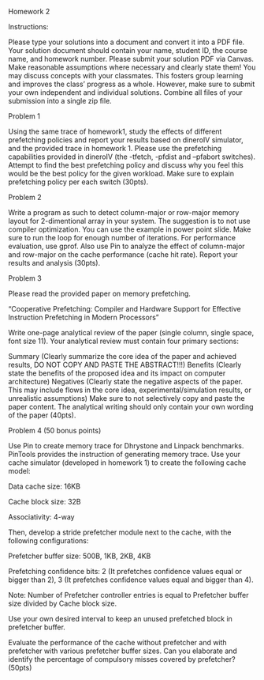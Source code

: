 Homework 2

Instructions:

Please type your solutions into a document and convert it into a PDF file. Your solution document should contain your name, 
student ID, the course name, and homework number. Please submit your solution PDF via Canvas.
Make reasonable assumptions where necessary and clearly state them!
You may discuss concepts with your classmates. This fosters group learning and improves the class’ progress as a whole. However, 
make sure to submit your own independent and individual solutions.
Combine all files of your submission into a single zip file.
 

Problem 1

Using the same trace of homework1, study the effects of different prefetching policies and report your results based on dineroIV 
simulator, and the provided trace in homework 1. Please use the prefetching capabilities provided in dineroIV (the -tfetch, 
-pfdist and –pfabort switches). Attempt to find the best prefetching policy and discuss why you feel this would be the best 
policy for the given workload. Make sure to explain prefetching policy per each switch (30pts).

 

Problem 2

Write a program as such to detect column-major or row-major memory layout for 2-dimentional array in your system. The suggestion 
is to not use compiler optimization. You can use the example in power point slide. Make sure to run the loop for enough number 
of iterations. For performance evaluation, use gprof. Also use Pin to analyze the effect of column-major and row-major on the 
cache performance (cache hit rate). Report your results and analysis (30pts).

 

 

Problem 3

Please read the provided paper on memory prefetching.

“Cooperative Prefetching: Compiler and Hardware Support for Effective Instruction Prefetching in Modern Processors”

Write one-page analytical review of the paper (single column, single space, font size 11). Your analytical review must contain 
four primary sections:

Summary (Clearly summarize the core idea of the paper and achieved results, DO NOT COPY AND PASTE THE ABSTRACT!!!)
Benefits (Clearly state the benefits of the proposed idea and its impact on computer architecture)
Negatives (Clearly state the negative aspects of the paper. This may include flows in the core idea, experimental/simulation 
results, or unrealistic assumptions)
Make sure to not selectively copy and paste the paper content. The analytical writing should only contain your own wording of 
the paper (40pts).

 

Problem 4 (50 bonus points)

 

Use Pin to create memory trace for Dhrystone and Linpack benchmarks. PinTools provides the instruction of generating memory 
trace. Use your cache simulator (developed in homework 1) to create the following cache model:

 

Data cache size: 16KB

Cache block size: 32B

Associativity: 4-way

 

Then, develop a stride prefetcher module next to the cache, with the following configurations:

 

Prefetcher buffer size: 500B, 1KB, 2KB, 4KB

Prefetching confidence bits: 2 (It prefetches confidence values equal or bigger than 2), 3 (It prefetches confidence values 
equal and bigger than 4).

 

Note: Number of Prefetcher controller entries is equal to Prefetcher buffer size divided by Cache block size.

Use your own desired interval to keep an unused prefetched block in prefetcher buffer.

Evaluate the performance of the cache without prefetcher and with prefetcher with various prefetcher buffer sizes. Can you 
elaborate and identify the percentage of compulsory misses covered by prefetcher? (50pts)
